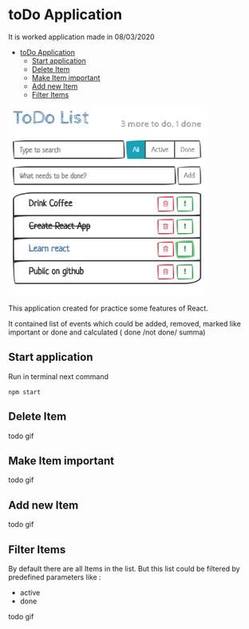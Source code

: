 # toDo Application

It is worked application made in 08/03/2020

- [toDo Application](#todo-application)
  - [Start application](#start-application)
  - [Delete Item](#delete-item)
  - [Make Item important](#make-item-important)
  - [Add new Item](#add-new-item)
  - [Filter Items](#filter-items)

<img src="../to-do/img/main_view.png" width="400" height="380"/>

This application created for practice some features of React.

It contained list of events which could be added, removed, marked like
important or done and calculated ( done /not done/ summa)

## Start application

Run in terminal next command

```batch
npm start
```

## Delete Item

todo gif

## Make Item important

todo gif

## Add new Item

todo gif

## Filter Items

By default there are all Items in the list. But this list could be filtered by
predefined parameters like :

- active
- done

todo gif
